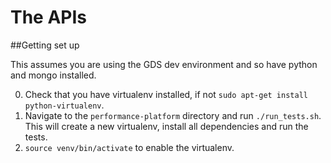 # The APIs

##Getting set up

This assumes you are using the GDS dev environment and so have python and mongo installed.

0. Check that you have virtualenv installed, if not ```sudo apt-get install python-virtualenv```.
1. Navigate to the ```performance-platform``` directory and run ```./run_tests.sh```. This will
create a new virtualenv, install all dependencies and run the tests.
2. ```source venv/bin/activate``` to enable the virtualenv.

